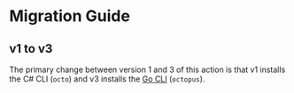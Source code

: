 # Migration Guide

## v1 to v3

The primary change between version 1 and 3 of this action is that v1 installs the C# CLI (`octo`) and v3 installs the [Go CLI](https://octopus.com/docs/octopus-rest-api/cli) (`octopus`).

